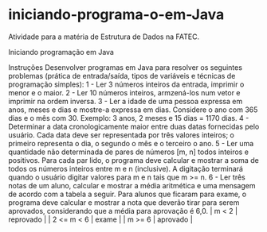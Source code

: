 # iniciando-programa-o-em-Java
Atividade para a matéria de Estrutura de Dados na FATEC.

Iniciando programação em Java

Instruções
Desenvolver programas em Java para resolver os seguintes problemas (prática de entrada/saída, tipos de variáveis e técnicas de programação simples):
1 - Ler 3 números inteiros da entrada, imprimir o menor e o maior.
2 - Ler 10 números inteiros, armzená-los num vetor e imprimir na ordem inversa.
3 - Ler a idade de uma pessoa expressa em anos, meses e dias e mostre-a expressa em dias. Considere o ano com 365 dias e o mês com 30. Exemplo: 3 anos, 2 meses e 15 dias = 1170 dias.
4 - Determinar a data cronologicamente maior entre duas datas fornecidas pelo usuário. Cada data deve ser representada por três valores inteiros; o primeiro representa o dia, o segundo o mês e o terceiro o ano.
5 - Ler uma quantidade não determinada de pares de números [m, n] todos inteiros e positivos. Para cada par lido, o programa deve calcular e mostrar a soma de todos os números inteiros entre m e n (inclusive). A digitação terminará quando o usuário digitar valores para m e n tais que m >= n.
6 - Ler três notas de um aluno, calcular e mostrar a média aritmética e uma mensagem de acordo com a tabela a seguir. Para alunos que ficaram para exame, o programa deve calcular e mostrar a nota que deverão tirar para serem aprovados, considerando que a média para aprovação é 6,0.
        |     m < 2      | reprovado |
        | 2 <= m < 6 |    exame    |
        |     m >= 6    |  aprovado |
